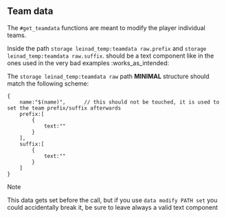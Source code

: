##  Team data
The `#get_teamdata` functions are meant to modify the player individual teams.

Inside the path `storage leinad_temp:teamdata raw.prefix` and `storage leinad_temp:teamdata raw.suffix`. should be a text component like in the ones used in the very bad examples :works_as_intended:

The `storage leinad_temp:teamdata raw` path **MINIMAL** structure should match the following scheme:
```
{
    name:"$(name)",      // this should not be touched, it is used to set the team prefix/suffix afterwards
    prefix:[
        {
            text:""
        }
    ],
    suffix:[
        {
            text:""
        }
    ]
}
```

> [!NOTE]
> This data gets set before the call, but if you use `data modify PATH set` you could accidentally break it, be sure to leave always a valid text component